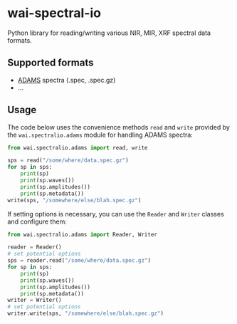 # wai-spectral-io
Python library for reading/writing various NIR, MIR, XRF spectral data formats.

## Supported formats

* [ADAMS](https://adams.cms.waikato.ac.nz/) spectra (.spec, .spec.gz)
* ...


## Usage

The code below uses the convenience methods `read` and `write` provided by the `wai.spectralio.adams`
module for handling ADAMS spectra: 

```python
from wai.spectralio.adams import read, write

sps = read("/some/where/data.spec.gz")
for sp in sps:
    print(sp)
    print(sp.waves())
    print(sp.amplitudes())
    print(sp.metadata())
write(sps, "/somewhere/else/blah.spec.gz")
```

If setting options is necessary, you can use the `Reader` and `Writer` classes and configure them:

```python
from wai.spectralio.adams import Reader, Writer

reader = Reader()
# set potential options
sps = reader.read("/some/where/data.spec.gz")
for sp in sps:
    print(sp)
    print(sp.waves())
    print(sp.amplitudes())
    print(sp.metadata())
writer = Writer()
# set potential options
writer.write(sps, "/somewhere/else/blah.spec.gz")
```
